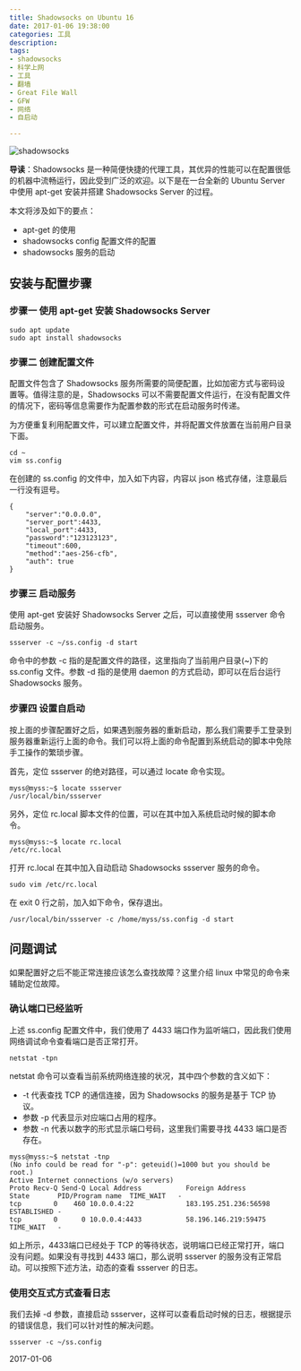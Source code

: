```yaml
---
title: Shadowsocks on Ubuntu 16
date: 2017-01-06 19:38:00
categories: 工具
description: 
tags: 
- shadowsocks
- 科学上网
- 工具
- 翻墙
- Great File Wall
- GFW
- 网络
- 自启动

---
```


![shadowsocks](http://wechatair.azureedge.net/wp-content/uploads/2017/01/unnamed.png)

**导读**：Shadowsocks 是一种简便快捷的代理工具，其优异的性能可以在配置很低的机器中流畅运行，因此受到广泛的欢迎。以下是在一台全新的 Ubuntu Server 中使用 apt-get 安装并搭建 Shadowsocks Server 的过程。

本文将涉及如下的要点：

* apt-get 的使用
* shadowsocks config 配置文件的配置
* shadowsocks 服务的启动

## 安装与配置步骤

### 步骤一 使用 apt-get 安装 Shadowsocks Server
```
sudo apt update
sudo apt install shadowsocks
```

### 步骤二 创建配置文件

配置文件包含了 Shadowsocks 服务所需要的简便配置，比如加密方式与密码设置等。值得注意的是，Shadowsocks 可以不需要配置文件运行，在没有配置文件的情况下，密码等信息需要作为配置参数的形式在启动服务时传递。

为方便重复利用配置文件，可以建立配置文件，并将配置文件放置在当前用户目录下面。

```
cd ~
vim ss.config
```

在创建的 ss.config 的文件中，加入如下内容，内容以 json 格式存储，注意最后一行没有逗号。

```
{
    "server":"0.0.0.0",
    "server_port":4433,
    "local_port":4433,
    "password":"123123123",
    "timeout":600,
    "method":"aes-256-cfb",
    "auth": true
}
```

### 步骤三 启动服务

使用 apt-get 安装好 Shadowsocks Server 之后，可以直接使用 ssserver 命令启动服务。

```
ssserver -c ~/ss.config -d start
```

命令中的参数 -c 指的是配置文件的路径，这里指向了当前用户目录(~)下的 ss.config 文件。参数 -d 指的是使用 daemon 的方式启动，即可以在后台运行 Shadowsocks 服务。

### 步骤四 设置自启动

按上面的步骤配置好之后，如果遇到服务器的重新启动，那么我们需要手工登录到服务器重新运行上面的命令。我们可以将上面的命令配置到系统启动的脚本中免除手工操作的繁琐步骤。

首先，定位 ssserver 的绝对路径，可以通过 locate 命令实现。

```
myss@myss:~$ locate ssserver
/usr/local/bin/ssserver
```

另外，定位 rc.local 脚本文件的位置，可以在其中加入系统启动时候的脚本命令。

```
myss@myss:~$ locate rc.local
/etc/rc.local
```

打开 rc.local 在其中加入自动启动 Shadowsocks ssserver 服务的命令。

```
sudo vim /etc/rc.local
```

在 exit 0 行之前，加入如下命令，保存退出。

```
/usr/local/bin/ssserver -c /home/myss/ss.config -d start
```


## 问题调试

如果配置好之后不能正常连接应该怎么查找故障？这里介绍 linux 中常见的命令来辅助定位故障。

### 确认端口已经监听

上述 ss.config 配置文件中，我们使用了 4433 端口作为监听端口，因此我们使用网络调试命令查看端口是否正常打开。

```
netstat -tpn
```

netstat 命令可以查看当前系统网络连接的状况，其中四个参数的含义如下：

* -t 代表查找 TCP 的通信连接，因为 Shadowsocks 的服务是基于 TCP 协议。
* 参数 -p 代表显示对应端口占用的程序。
* 参数 -n 代表以数字的形式显示端口号码，这里我们需要寻找 4433 端口是否存在。

```
myss@myss:~$ netstat -tnp
(No info could be read for "-p": geteuid()=1000 but you should be root.)
Active Internet connections (w/o servers)
Proto Recv-Q Send-Q Local Address           Foreign Address         State       PID/Program name  TIME_WAIT   -               
tcp        0    460 10.0.0.4:22             183.195.251.236:56598   ESTABLISHED -               
tcp        0      0 10.0.0.4:4433           58.196.146.219:59475        TIME_WAIT   -     
```

如上所示，4433端口已经处于 TCP 的等待状态，说明端口已经正常打开，端口没有问题。如果没有寻找到 4433 端口，那么说明 ssserver 的服务没有正常启动。可以按照下述方法，动态的查看 ssserver 的日志。

### 使用交互式方式查看日志

我们去掉 -d 参数，直接启动 ssserver，这样可以查看启动时候的日志，根据提示的错误信息，我们可以针对性的解决问题。

```
ssserver -c ~/ss.config
```

2017-01-06


